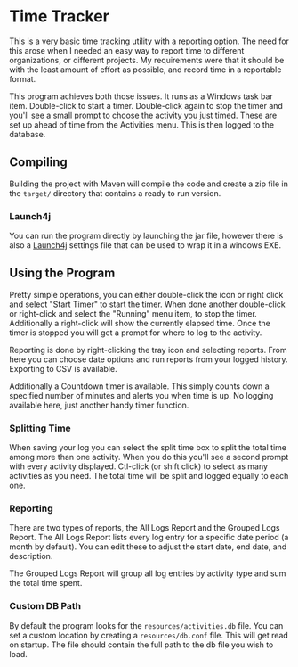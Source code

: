 # Time Tracker

This is a very basic time tracking utility with a reporting option. The need for this arose when I needed an easy way to report time to different organizations, or different projects. My requirements were that it should be with the least amount of effort as possible, and record time in a reportable format. 

This program achieves both those issues. It runs as a Windows task bar item. Double-click to start a timer. Double-click again to stop the timer and you'll see a small prompt to choose the activity you just timed. These are set up ahead of time from the Activities menu. This is then logged to the database. 

## Compiling

Building the project with Maven will compile the code and create a zip file in the ```target/``` directory that contains a ready to run version. 

### Launch4j

You can run the program directly by launching the jar file, however there is also a [Launch4j](http://launch4j.sourceforge.net/) settings file that can be used to wrap it in a windows EXE. 

## Using the Program

Pretty simple operations, you can either double-click the icon or right click and select "Start Timer" to start the timer. When done another double-click or right-click and select the "Running" menu item, to stop the timer. Additionally a right-click will show the currently elapsed time. Once the timer is stopped you will get a prompt for where to log to the activity. 

Reporting is done by right-clicking the tray icon and selecting reports. From here you can choose date options and run reports from your logged history. Exporting to CSV is available. 

Additionally a Countdown timer is available. This simply counts down a specified number of minutes and alerts you when time is up. No logging available here, just another handy timer function. 

### Splitting Time

When saving your log you can select the split time box to split the total time among more than one activity. When you do this you'll see a second prompt with every activity displayed. Ctl-click (or shift click) to select as many activities as you need. The total time will be split and logged equally to each one. 

### Reporting

There are two types of reports, the All Logs Report and the Grouped Logs Report. The All Logs Report lists every log entry for a specific date period (a month by default). You can edit these to adjust the start date, end date, and description. 

The Grouped Logs Report will group all log entries by activity type and sum the total time spent. 

### Custom DB Path 

By default the program looks for the ```resources/activities.db``` file. You can set a custom location by creating a ```resources/db.conf``` file. This will get read on startup. The file should contain the full path to the db file you wish to load. 